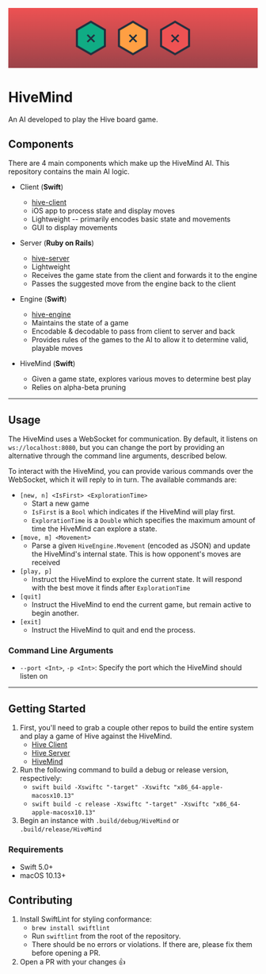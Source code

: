 ![Logo](media/HiveMind.png)

# HiveMind

An AI developed to play the Hive board game.

## Components

There are 4 main components which make up the HiveMind AI. This repository contains the main AI logic.

- Client (**Swift**)

  - [hive-client](https://github.com/autoreleasefool/hive-client)
  - iOS app to process state and display moves
  - Lightweight -- primarily encodes basic state and movements
  - GUI to display movements

- Server (**Ruby on Rails**)

  - [hive-server](https://github.com/autoreleasefool/hive-server)
  - Lightweight
  - Receives the game state from the client and forwards it to the engine
  - Passes the suggested move from the engine back to the client

- Engine (**Swift**)

  - [hive-engine](https://github.com/autoreleasefool/hive-engine)
  - Maintains the state of a game
  - Encodable & decodable to pass from client to server and back
  - Provides rules of the games to the AI to allow it to determine valid, playable moves

- HiveMind (**Swift**)
  - Given a game state, explores various moves to determine best play
  - Relies on alpha-beta pruning

---

## Usage

The HiveMind uses a WebSocket for communication. By default, it listens on `ws://localhost:8080`, but you can change the port by providing an alternative through the command line arguments, described below.

To interact with the HiveMind, you can provide various commands over the WebSocket, which it will reply to in turn. The available commands are:

- `[new, n] <IsFirst> <ExplorationTime>`
  - Start a new game
  - `IsFirst` is a `Bool` which indicates if the HiveMind will play first.
  - `ExplorationTime` is a `Double` which specifies the maximum amount of time the HiveMind can explore a state.
- `[move, m] <Movement>`
  - Parse a given `HiveEngine.Movement` (encoded as JSON) and update the HiveMind's internal state. This is how opponent's moves are received
- `[play, p]`
  - Instruct the HiveMind to explore the current state. It will respond with the best move it finds after `ExplorationTime`
- `[quit]`
  - Instruct the HiveMind to end the current game, but remain active to begin another.
- `[exit]`
  - Instruct the HiveMind to quit and end the process.

### Command Line Arguments

- `--port <Int>`, `-p <Int>`: Specify the port which the HiveMind should listen on

---

## Getting Started

1. First, you'll need to grab a couple other repos to build the entire system and play a game of Hive against the HiveMind.
   - [Hive Client](https://github.com/autoreleasefool/hive-client)
   - [Hive Server](https://github.com/autoreleasefool/hive-server)
   - [HiveMind](https://github.com/autoreleasefool/hive-mind)
2. Run the following command to build a debug or release version, respectively:
   - `swift build -Xswiftc "-target" -Xswiftc "x86_64-apple-macosx10.13"`
   - `swift build -c release -Xswiftc "-target" -Xswiftc "x86_64-apple-macosx10.13"`
3. Begin an instance with `.build/debug/HiveMind` or `.build/release/HiveMind`

### Requirements

- Swift 5.0+
- macOS 10.13+

## Contributing

1. Install SwiftLint for styling conformance:
   - `brew install swiftlint`
   - Run `swiftlint` from the root of the repository.
   - There should be no errors or violations. If there are, please fix them before opening a PR.
2. Open a PR with your changes 👍
